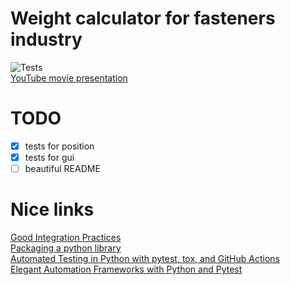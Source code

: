  # Weight calculator for fasteners industry
![Tests](https://github.com/SzymonKwiecinski/Weight_calculator/actions/workflows/tests.yml/badge.svg)  
[YouTube movie presentation](https://youtu.be/Jvrw1lSTFWY)


# TODO
  * [x] tests for position
  * [x] tests for gui
  * [ ] beautiful README

# Nice links
[Good Integration Practices](https://docs.pytest.org/en/latest/explanation/goodpractices.html)  
[Packaging a python library](https://blog.ionelmc.ro/2014/05/25/python-packaging/#the-structure)  
[Automated Testing in Python with pytest, tox, and GitHub Actions](https://www.youtube.com/watch?v=DhUpxWjOhME&t=1100s)  
[Elegant Automation Frameworks with Python and Pytest](https://www.udemy.com/course/elegant-automation-frameworks-with-python-and-pytest/learn/lecture/11772944#overview)

